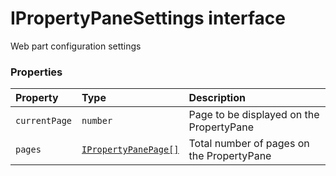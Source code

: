 # IPropertyPaneSettings interface





Web part configuration settings




### Properties

| Property	   | Type	| Description|
|:-------------|:-------|:-----------|
|`currentPage`      | `number` | Page to be displayed on the PropertyPane |
|`pages`      | [`IPropertyPanePage[]`](../sp-client-preview/ipropertypanepage.md) | Total number of pages on the PropertyPane |





